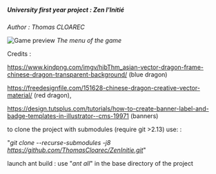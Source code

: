 ##### University first year project : Zen l'Initié
*Author : Thomas CLOAREC*

![Game preview](https://nsa40.casimages.com/img/2020/04/20/200420082934349141.png)
*The menu of the game*

Credits : 

https://www.kindpng.com/imgv/hibThm_asian-vector-dragon-frame-chinese-dragon-transparent-background/
(blue dragon)
 
https://freedesignfile.com/151628-chinese-dragon-creative-vector-material/ (red dragon), 

https://design.tutsplus.com/tutorials/how-to-create-banner-label-and-badge-templates-in-illustrator--cms-19971
(banners)

to clone the project with submodules (require git >2.13) use: :

"*git clone --recurse-submodules -j8 https://github.com/ThomasCloarec/ZenInitie.git*"

launch ant build : use 
"*ant all*" in the base directory of the project